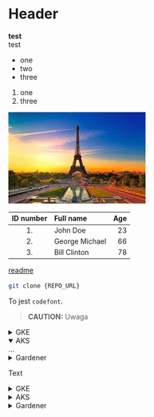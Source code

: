 # Header
**test**  
test

- one
- two
- three

1. one
1. three

![Eiffel tower](pobrane.jpeg)

| ID number| Full name| Age |
| :---------:|:--------- | -------:|
| 1.     |   John Doe | 23 |
| 2.     | George Michael | 66 |
| 3.    | Bill Clinton | 78 |

[readme](README.md)

```bash
git clone {REPO_URL}
```

To jest `codefont`.

> **CAUTION:** Uwaga
<div tabs name="prerequisites" group="cluster-installation">
  <details>
  <summary label="gke">
  GKE
  </summary>
  ...
  </details>
  <details open>
  <summary label="aks">
  AKS
  </summary>
  ...
  </details>
  <details>
  <summary label="gardener">
  Gardener
  </summary>
  ...
  </details>
</div>  
  
Text  
<div tabs name="steps" group="cluster-installation">
<details>
  <summary label="gke">
  GKE
  </summary>
  ...
  </details>
  <details>
  <summary label="aks">
  AKS
  </summary>
  ...
  </details>
  <details>
  <summary label="gardener">
  Gardener
  </summary>
  ...
  </details>
</div>